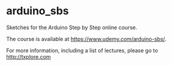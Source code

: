 arduino_sbs
===========

Sketches for the Arduino Step by Step online course.

The course is available at https://www.udemy.com/arduino-sbs/.

For more information, including a list of lectures, please go to http://txplore.com
